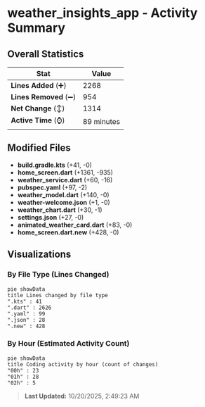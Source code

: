 # weather_insights_app - Activity Summary 

## Overall Statistics

| Stat                   | Value                                                             |
| ---------------------- | ----------------------------------------------------------------- |
| **Lines Added** (➕)   | 2268                                          |
| **Lines Removed** (➖) | 954                                        |
| **Net Change** (↕)    | 1314                |
| **Active Time** (⌚)   | 89 minutes |


## Modified Files
- **build.gradle.kts** (+41, -0)
- **home_screen.dart** (+1361, -935)
- **weather_service.dart** (+60, -16)
- **pubspec.yaml** (+97, -2)
- **weather_model.dart** (+140, -0)
- **weather-welcome.json** (+1, -0)
- **weather_chart.dart** (+30, -1)
- **settings.json** (+27, -0)
- **animated_weather_card.dart** (+83, -0)
- **home_screen.dart.new** (+428, -0)

## Visualizations

### By File Type (Lines Changed)

```mermaid
pie showData
title Lines changed by file type
".kts" : 41
".dart" : 2626
".yaml" : 99
".json" : 28
".new" : 428
```

### By Hour (Estimated Activity Count)

```mermaid
pie showData
title Coding activity by hour (count of changes)
"00h" : 23
"01h" : 28
"02h" : 5
```


> **Last Updated:** 10/20/2025, 2:49:23 AM